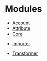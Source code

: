 # Modules

 * [Account](backend/modules/account.md)
 * [Attribute](backend/modules/attribute.md)
 * [Core](backend/modules/core.md) 
 <!--- [Channel](backend/modules/channel.md) --->
  <!--- * [Connector](backend/modules/connector.md) --->
  <!--- * [Connector magento](backend/modules/connector-magento.md) --->
 * [Importer](backend/modules/importer.md)
  <!--- * [Segment](backend/modules/segment.md) --->
 * [Transformer](backend/modules/transformer.md)
